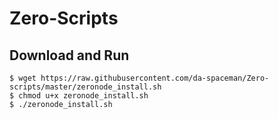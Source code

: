 # Zero-Scripts

## Download and Run
```
$ wget https://raw.githubusercontent.com/da-spaceman/Zero-scripts/master/zeronode_install.sh
$ chmod u+x zeronode_install.sh
$ ./zeronode_install.sh
```
